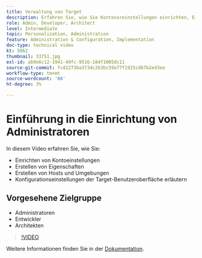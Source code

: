 ```yaml
---
title: Verwaltung von Target
description: Erfahren Sie, wie Sie Kontovoreinstellungen einrichten, Eigenschaften erstellen und Hosts und Umgebungen erstellen. Erfahren Sie, wie Sie Konfigurationseinstellungen für die Target-Benutzeroberfläche erläutern.
role: Admin, Developer, Architect
level: Intermediate
topic: Personalization, Administration
feature: Administration & Configuration, Implementation
doc-type: technical video
kt: 5062
thumbnail: 33751.jpg
exl-id: ab9e6c12-1941-49fc-9516-184f1005dc11
source-git-commit: fcd2273ba373dc2b3bc59a77f1925cdb7b2ed3ee
workflow-type: tm+mt
source-wordcount: '66'
ht-degree: 3%

---
```


# Einführung in die Einrichtung von Administratoren

In diesem Video erfahren Sie, wie Sie:

* Einrichten von Kontoeinstellungen
* Erstellen von Eigenschaften
* Erstellen von Hosts und Umgebungen
* Konfigurationseinstellungen der Target-Benutzeroberfläche erläutern

## Vorgesehene Zielgruppe

* Administratoren
* Entwickler
* Architekten

>[!VIDEO](https://video.tv.adobe.com/v/33751/?quality=12)

Weitere Informationen finden Sie in der [Dokumentation](https://experienceleague.adobe.com/docs/target/using/administer/administrating-target.html?lang=de).
